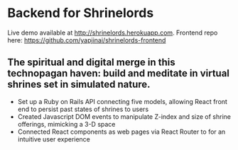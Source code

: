 # Backend for Shrinelords
Live demo available at http://shrinelords.herokuapp.com.
Frontend repo here: https://github.com/yapjinai/shrinelords-frontend
## The spiritual and digital merge in this technopagan haven: build and meditate in virtual shrines set in simulated nature.
+ Set up a Ruby on Rails API connecting five models, allowing React front end to persist past states of shrines to users
+ Created Javascript DOM events to manipulate Z-index and size of shrine offerings, mimicking a 3-D space
+ Connected React components as web pages via React Router to for an intuitive user experience
